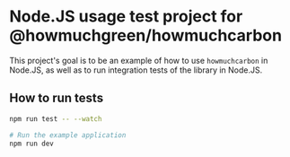 # Node.JS usage test project for @howmuchgreen/howmuchcarbon

This project's goal is to be an example of how to use `howmuchcarbon` in Node.JS, as well as to run integration tests of the library in Node.JS.

## How to run tests
```bash
npm run test -- --watch
```

```bash
# Run the example application
npm run dev
```